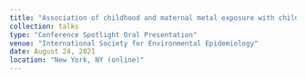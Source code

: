 ```yaml
---
title: "Association of childhood and maternal metal exposure with children gut microbiome in a Canadian gestation cohort"
collection: talks
type: "Conference Spotlight Oral Presentation"
venue: "International Society for Environmental Epidemiology"
date: August 24, 2021
location: "New York, NY (online)"
---
```

